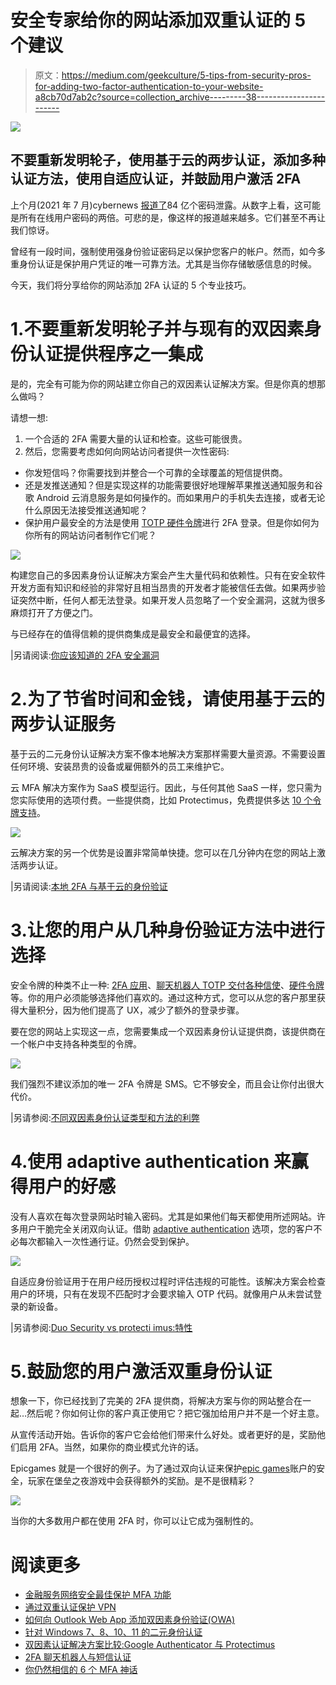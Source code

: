 # 安全专家给你的网站添加双重认证的 5 个建议

> 原文：<https://medium.com/geekculture/5-tips-from-security-pros-for-adding-two-factor-authentication-to-your-website-a8cb70d7ab2c?source=collection_archive---------38----------------------->

![](img/a8be5b5cbce6b68e8246fe8ebec60d4e.png)

## 不要重新发明轮子，使用基于云的两步认证，添加多种认证方法，使用自适应认证，并鼓励用户激活 2FA

上个月(2021 年 7 月)cybernews [报道了](https://cybernews.com/security/rockyou2021-alltime-largest-password-compilation-leaked/)84 亿个密码泄露。从数字上看，这可能是所有在线用户密码的两倍。可悲的是，像这样的报道越来越多。它们甚至不再让我们惊讶。

曾经有一段时间，强制使用强身份验证密码足以保护您客户的帐户。然而，如今多重身份认证是保护用户凭证的唯一可靠方法。尤其是当你存储敏感信息的时候。

今天，我们将分享给你的网站添加 2FA 认证的 5 个专业技巧。

# 1.不要重新发明轮子并与现有的双因素身份认证提供程序之一集成

是的，完全有可能为你的网站建立你自己的双因素认证解决方案。但是你真的想那么做吗？

请想一想:

1.  一个合适的 2FA 需要大量的认证和检查。这些可能很贵。
2.  然后，您需要考虑如何向网站访问者提供一次性密码:

*   你发短信吗？你需要找到并整合一个可靠的全球覆盖的短信提供商。
*   还是发推送通知？但是实现这样的功能需要很好地理解苹果推送通知服务和谷歌 Android 云消息服务是如何操作的。而如果用户的手机失去连接，或者无论什么原因无法接受推送通知呢？
*   保护用户最安全的方法是使用 [TOTP 硬件令牌](https://www.protectimus.com/blog/totp-tokens-protectimus-slim-nfc-faq/)进行 2FA 登录。但是你如何为你所有的网站访问者制作它们呢？

![](img/c3f0b15025ebf435a3d4b57640467a24.png)

构建您自己的多因素身份认证解决方案会产生大量代码和依赖性。只有在安全软件开发方面有知识和经验的非常好且相当昂贵的开发者才能被信任去做。如果两步验证突然中断，任何人都无法登录。如果开发人员忽略了一个安全漏洞，这就为很多麻烦打开了方便之门。

与已经存在的值得信赖的提供商集成是最安全和最便宜的选择。

|另请阅读:[你应该知道的 2FA 安全漏洞](https://www.protectimus.com/blog/2fa-security-flaws/)

# 2.为了节省时间和金钱，请使用基于云的两步认证服务

基于云的二元身份认证解决方案不像本地解决方案那样需要大量资源。不需要设置任何环境、安装昂贵的设备或雇佣额外的员工来维护它。

云 MFA 解决方案作为 SaaS 模型运行。因此，与任何其他 SaaS 一样，您只需为您实际使用的选项付费。一些提供商，比如 Protectimus，免费提供多达 [10 个令牌支持](https://www.protectimus.com/pricing/)。

![](img/43b387cf357a4c5f237944a8478ff753.png)

云解决方案的另一个优势是设置非常简单快捷。您可以在几分钟内在您的网站上激活两步认证。

|另请阅读:[本地 2FA 与基于云的身份验证](https://www.protectimus.com/blog/on-premise-2fa-vs-cloud-based-2fa/)

# 3.让您的用户从几种身份验证方法中进行选择

安全令牌的种类不止一种: [2FA 应用](https://www.protectimus.com/blog/10-most-popular-2fa-apps-on-google-play/)、[聊天机器人 TOTP 交付各种信使](https://www.protectimus.com/blog/2fa-chatbots-vs-sms-authentication/)、[硬件令牌](https://www.protectimus.com/blog/programmable-totp-token-protectimus-flex/)等。你的用户必须能够选择他们喜欢的。通过这种方式，您可以从您的客户那里获得大量积分，因为他们提高了 UX，减少了额外的登录步骤。

要在您的网站上实现这一点，您需要集成一个双因素身份认证提供商，该提供商在一个帐户中支持各种类型的令牌。

![](img/b4c9aab804608ba3ba7c56330646e200.png)

我们强烈不建议添加的唯一 2FA 令牌是 SMS。它不够安全，而且会让你付出很大代价。

|另请参阅:[不同双因素身份认证类型和方法的利弊](https://www.protectimus.com/blog/two-factor-authentication-types-and-methods/)

# 4.使用 adaptive authentication 来赢得用户的好感

没有人喜欢在每次登录网站时输入密码。尤其是如果他们每天都使用所述网站。许多用户干脆完全关闭双向认证。借助 [adaptive authentication](https://www.protectimus.com/blog/smart-identification-or-how-to-make-2fa-more-convenient-for-users/) 选项，您的客户不必每次都输入一次性通行证。仍然会受到保护。

![](img/eca66b112f8f095cbb14f2200ee388e2.png)

自适应身份验证用于在用户经历授权过程时评估违规的可能性。该解决方案会检查用户的环境，只有在发现不匹配时才会要求输入 OTP 代码。就像用户从未尝试登录的新设备。

|另请参阅:[Duo Security vs protecti imus:特性](https://www.protectimus.com/blog/duo-vs-protectimus-features/)

# 5.鼓励您的用户激活双重身份认证

想象一下，你已经找到了完美的 2FA 提供商，将解决方案与你的网站整合在一起…然后呢？你如何让你的客户真正使用它？把它强加给用户并不是一个好主意。

从宣传活动开始。告诉你的客户它会给他们带来什么好处。或者更好的是，奖励他们启用 2FA。当然，如果你的商业模式允许的话。

Epicgames 就是一个很好的例子。为了通过双向认证来保护[epic games](https://www.epicgames.com/help/en-US/epic-accounts-c74/account-security-c112/what-rewards-do-i-get-for-enabling-twofactor-authentication-2fa-on-my-epic-games-account-a4443)账户的安全，玩家在堡垒之夜游戏中会获得额外的奖励。是不是很精彩？

![](img/25ee4961fb1e19674f25e357c16dad25.png)

当你的大多数用户都在使用 2FA 时，你可以让它成为强制性的。

# 阅读更多

*   [金融服务网络安全最佳保护 MFA 功能](https://www.protectimus.com/blog/protectimus-mfa-financial-services/)
*   [通过双重认证保护 VPN](https://www.protectimus.com/blog/vpn-two-factor-authentication/)
*   [如何向 Outlook Web App 添加双因素身份验证(OWA)](https://www.protectimus.com/blog/owa-two-factor-authentication/)
*   [针对 Windows 7、8、10、11 的二元身份认证](https://www.protectimus.com/blog/two-factor-authentication-for-windows/)
*   [双因素认证解决方案比较:Google Authenticator 与 Protectimus](https://www.protectimus.com/blog/two-factor-authentication-solutions-comparison-google-authenticator-vs-protectimus/)
*   [2FA 聊天机器人与短信认证](https://www.protectimus.com/blog/2fa-chatbots-vs-sms-authentication/)
*   [你仍然相信的 6 个 MFA 神话](https://www.protectimus.com/blog/mfa-myths/)
